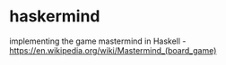 # haskermind

implementing the game mastermind in Haskell - https://en.wikipedia.org/wiki/Mastermind_(board_game)
